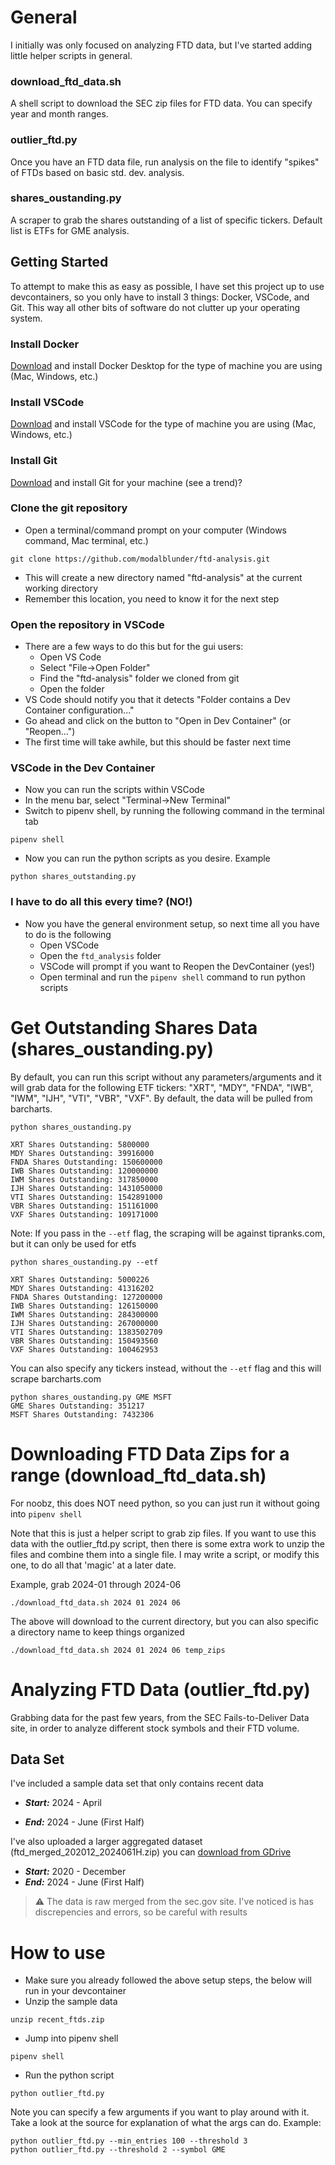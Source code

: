 # General
I initially was only focused on analyzing FTD data, but I've started adding little helper scripts in general.

### download_ftd_data.sh
A shell script to download the SEC zip files for FTD data. You can specify year and month ranges.

### outlier_ftd.py
Once you have an FTD data file, run analysis on the file to identify "spikes" of FTDs based on basic std. dev. analysis.

### shares_oustanding.py
A scraper to grab the shares outstanding of a list of specific tickers. Default list is ETFs for GME analysis.

## Getting Started
To attempt to make this as easy as possible, I have set this project up to use devcontainers, so you only have to install 3 things: Docker, VSCode, and Git. This way all other bits of software do not clutter up your operating system.

### Install Docker
[Download](https://www.docker.com/products/docker-desktop/) and install Docker Desktop for the type of machine you are using (Mac, Windows, etc.)

### Install VSCode
[Download](https://code.visualstudio.com/download) and install VSCode for the type of machine you are using (Mac, Windows, etc.)

### Install Git
[Download](https://git-scm.com/downloads) and install Git for your machine (see a trend)?

### Clone the git repository
- Open a terminal/command prompt on your computer (Windows command, Mac terminal, etc.)
```
git clone https://github.com/modalblunder/ftd-analysis.git
```
- This will create a new directory named "ftd-analysis" at the current working directory
- Remember this location, you need to know it for the next step

### Open the repository in VSCode
- There are a few ways to do this but for the gui users:
    - Open VS Code
    - Select "File->Open Folder"
    - Find the "ftd-analysis" folder we cloned from git
    - Open the folder
- VS Code should notify you that it detects "Folder contains a Dev Container configuration..."
- Go ahead and click on the button to "Open in Dev Container" (or "Reopen...")
- The first time will take awhile, but this should be faster next time

### VSCode in the Dev Container
- Now you can run the scripts within VSCode
- In the menu bar, select "Terminal->New Terminal"
- Switch to pipenv shell, by running the following command in the terminal tab
```
pipenv shell
```
- Now you can run the python scripts as you desire. Example
```
python shares_outstanding.py
```

### I have to do all this every time? (NO!)
- Now you have the general environment setup, so next time all you have to do is the following
    - Open VSCode
    - Open the `ftd_analysis` folder
    - VSCode will prompt if you want to Reopen the DevContainer (yes!)
    - Open terminal and run the `pipenv shell` command to run python scripts

# Get Outstanding Shares Data (shares_oustanding.py)
By default, you can run this script without any parameters/arguments and it will grab data for the following ETF tickers: "XRT", "MDY", "FNDA", "IWB", "IWM", "IJH", "VTI", "VBR", "VXF". By default, the data will be pulled from barcharts.

```
python shares_oustanding.py

XRT Shares Outstanding: 5800000
MDY Shares Outstanding: 39916000
FNDA Shares Outstanding: 150600000
IWB Shares Outstanding: 120000000
IWM Shares Outstanding: 317850000
IJH Shares Outstanding: 1431050000
VTI Shares Outstanding: 1542891000
VBR Shares Outstanding: 151161000
VXF Shares Outstanding: 109171000
```

Note: If you pass in the `--etf` flag, the scraping will be against tipranks.com, but it can only be used for etfs

```
python shares_oustanding.py --etf

XRT Shares Outstanding: 5000226
MDY Shares Outstanding: 41316202
FNDA Shares Outstanding: 127200000
IWB Shares Outstanding: 126150000
IWM Shares Outstanding: 284300000
IJH Shares Outstanding: 267000000
VTI Shares Outstanding: 1383502709
VBR Shares Outstanding: 150493560
VXF Shares Outstanding: 100462953
```

You can also specify any tickers instead, without the `--etf` flag and this will scrape barcharts.com
```
python shares_oustanding.py GME MSFT
GME Shares Outstanding: 351217
MSFT Shares Outstanding: 7432306
```

# Downloading FTD Data Zips for a range (download_ftd_data.sh)
For noobz, this does NOT need python, so you can just run it without going into `pipenv shell`

Note that this is just a helper script to grab zip files. If you want to use this data with the outlier_ftd.py script, then there is some extra work to unzip the files and combine them into a single file. I may write a script, or modify this one, to do all that 'magic' at a later date.

Example, grab 2024-01 through 2024-06
```
./download_ftd_data.sh 2024 01 2024 06
```

The above will download to the current directory, but you can also specific a directory name to keep things organized
```
./download_ftd_data.sh 2024 01 2024 06 temp_zips
```

# Analyzing FTD Data (outlier_ftd.py)
Grabbing data for the past few years, from the SEC Fails-to-Deliver Data site, in order to analyze different stock symbols and their FTD volume.

## Data Set
I've included a sample data set that only contains recent data
- ***Start:*** 2024 - April

- ***End:*** 2024 - June (First Half)

I've also uploaded a larger aggregated dataset (ftd_merged_202012_2024061H.zip) you can [download from GDrive](https://drive.google.com/file/d/10360LRny4McciW89de708ce3_dv0YyEJ/view?usp=sharing)
- ***Start:*** 2020 - December
- ***End:*** 2024 - June (First Half)

> :warning: The data is raw merged from the sec.gov site. I've noticed is has discrepencies and errors, so be careful with results

# How to use
- Make sure you already followed the above setup steps, the below will run in your devcontainer
- Unzip the sample data
```
unzip recent_ftds.zip
```
- Jump into pipenv shell
```
pipenv shell
```
- Run the python script
```
python outlier_ftd.py
```

Note you can specify a few arguments if you want to play around with it. Take a look at the source for explanation of what the args can do. Example:
```
python outlier_ftd.py --min_entries 100 --threshold 3
python outlier_ftd.py --threshold 2 --symbol GME
```

